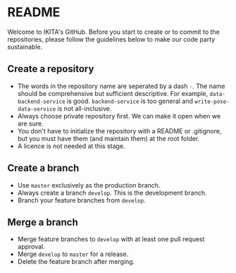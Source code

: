 # README
Welcome to IKITA's GitHub. Before you start to create or to commit to the repositories, please follow the guidelines below to make our code party sustainable. 

## Create a repository
- The words in the repository name are seperated by a dash `-`. The name should be comprehensive but sufficient descriptive. For example, `data-backend-service` is good. `backend-service` is too general and `write-pose-data-service` is not all-inclusive.
- Always choose private repository first. We can make it open when we are sure.
- You don't have to initialize the repository with a README or .gitignore, but you must have them (and maintain them) at the root folder.
- A licence is not needed at this stage.

## Create a branch
- Use `master` exclusively as the production branch.
- Always create a branch `develop`. This is the development branch.
- Branch your feature branches from `develop`.

## Merge a branch
- Merge feature branches to `develop` with at least one pull request approval.
- Merge `develop` to `master` for a release.
- Delete the feature branch after merging.
